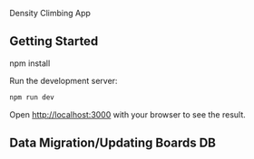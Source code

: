 Density Climbing App

## Getting Started

npm install

Run the development server:

```bash
npm run dev
```

Open [http://localhost:3000](http://localhost:3000) with your browser to see the result.

## Data Migration/Updating Boards DB
